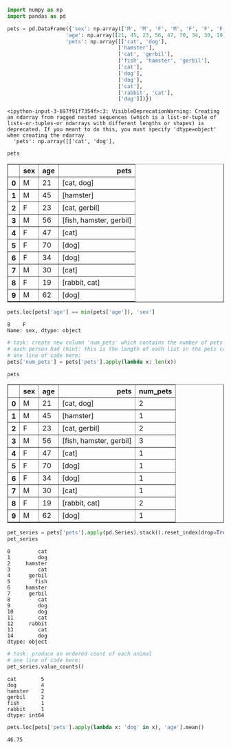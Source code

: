 ```python
import numpy as np
import pandas as pd
```


```python
pets = pd.DataFrame({'sex': np.array(['M', 'M', 'F', 'M', 'F', 'F', 'F', 'M', 'F', 'M']),
                   'age': np.array([21, 45, 23, 56, 47, 70, 34, 30, 19, 62]),
                   'pets': np.array([['cat', 'dog'],
                                    ['hamster'],
                                    ['cat', 'gerbil'],
                                    ['fish', 'hamster', 'gerbil'],
                                    ['cat'],
                                    ['dog'],
                                    ['dog'],
                                    ['cat'],
                                    ['rabbit', 'cat'],
                                    ['dog']])})
```

    <ipython-input-3-697f91f7354f>:3: VisibleDeprecationWarning: Creating an ndarray from ragged nested sequences (which is a list-or-tuple of lists-or-tuples-or ndarrays with different lengths or shapes) is deprecated. If you meant to do this, you must specify 'dtype=object' when creating the ndarray
      'pets': np.array([['cat', 'dog'],



```python
pets
```




<div>
<style scoped>
    .dataframe tbody tr th:only-of-type {
        vertical-align: middle;
    }

    .dataframe tbody tr th {
        vertical-align: top;
    }

    .dataframe thead th {
        text-align: right;
    }
</style>
<table border="1" class="dataframe">
  <thead>
    <tr style="text-align: right;">
      <th></th>
      <th>sex</th>
      <th>age</th>
      <th>pets</th>
    </tr>
  </thead>
  <tbody>
    <tr>
      <th>0</th>
      <td>M</td>
      <td>21</td>
      <td>[cat, dog]</td>
    </tr>
    <tr>
      <th>1</th>
      <td>M</td>
      <td>45</td>
      <td>[hamster]</td>
    </tr>
    <tr>
      <th>2</th>
      <td>F</td>
      <td>23</td>
      <td>[cat, gerbil]</td>
    </tr>
    <tr>
      <th>3</th>
      <td>M</td>
      <td>56</td>
      <td>[fish, hamster, gerbil]</td>
    </tr>
    <tr>
      <th>4</th>
      <td>F</td>
      <td>47</td>
      <td>[cat]</td>
    </tr>
    <tr>
      <th>5</th>
      <td>F</td>
      <td>70</td>
      <td>[dog]</td>
    </tr>
    <tr>
      <th>6</th>
      <td>F</td>
      <td>34</td>
      <td>[dog]</td>
    </tr>
    <tr>
      <th>7</th>
      <td>M</td>
      <td>30</td>
      <td>[cat]</td>
    </tr>
    <tr>
      <th>8</th>
      <td>F</td>
      <td>19</td>
      <td>[rabbit, cat]</td>
    </tr>
    <tr>
      <th>9</th>
      <td>M</td>
      <td>62</td>
      <td>[dog]</td>
    </tr>
  </tbody>
</table>
</div>




```python
pets.loc[pets['age'] == min(pets['age']), 'sex']
```




    8    F
    Name: sex, dtype: object




```python
# task: create new column 'num_pets' which contains the number of pets
# each person had (hint: this is the length of each list in the pets column)
# one line of code here:
pets['num_pets'] = pets['pets'].apply(lambda x: len(x))
```


```python
pets
```




<div>
<style scoped>
    .dataframe tbody tr th:only-of-type {
        vertical-align: middle;
    }

    .dataframe tbody tr th {
        vertical-align: top;
    }

    .dataframe thead th {
        text-align: right;
    }
</style>
<table border="1" class="dataframe">
  <thead>
    <tr style="text-align: right;">
      <th></th>
      <th>sex</th>
      <th>age</th>
      <th>pets</th>
      <th>num_pets</th>
    </tr>
  </thead>
  <tbody>
    <tr>
      <th>0</th>
      <td>M</td>
      <td>21</td>
      <td>[cat, dog]</td>
      <td>2</td>
    </tr>
    <tr>
      <th>1</th>
      <td>M</td>
      <td>45</td>
      <td>[hamster]</td>
      <td>1</td>
    </tr>
    <tr>
      <th>2</th>
      <td>F</td>
      <td>23</td>
      <td>[cat, gerbil]</td>
      <td>2</td>
    </tr>
    <tr>
      <th>3</th>
      <td>M</td>
      <td>56</td>
      <td>[fish, hamster, gerbil]</td>
      <td>3</td>
    </tr>
    <tr>
      <th>4</th>
      <td>F</td>
      <td>47</td>
      <td>[cat]</td>
      <td>1</td>
    </tr>
    <tr>
      <th>5</th>
      <td>F</td>
      <td>70</td>
      <td>[dog]</td>
      <td>1</td>
    </tr>
    <tr>
      <th>6</th>
      <td>F</td>
      <td>34</td>
      <td>[dog]</td>
      <td>1</td>
    </tr>
    <tr>
      <th>7</th>
      <td>M</td>
      <td>30</td>
      <td>[cat]</td>
      <td>1</td>
    </tr>
    <tr>
      <th>8</th>
      <td>F</td>
      <td>19</td>
      <td>[rabbit, cat]</td>
      <td>2</td>
    </tr>
    <tr>
      <th>9</th>
      <td>M</td>
      <td>62</td>
      <td>[dog]</td>
      <td>1</td>
    </tr>
  </tbody>
</table>
</div>




```python
pet_series = pets['pets'].apply(pd.Series).stack().reset_index(drop=True)
pet_series
```




    0         cat
    1         dog
    2     hamster
    3         cat
    4      gerbil
    5        fish
    6     hamster
    7      gerbil
    8         cat
    9         dog
    10        dog
    11        cat
    12     rabbit
    13        cat
    14        dog
    dtype: object




```python
# task: produce an ordered count of each animal
# one line of code here:
pet_series.value_counts()
```




    cat        5
    dog        4
    hamster    2
    gerbil     2
    fish       1
    rabbit     1
    dtype: int64




```python
pets.loc[pets['pets'].apply(lambda x: 'dog' in x), 'age'].mean()
```




    46.75




```python

```

